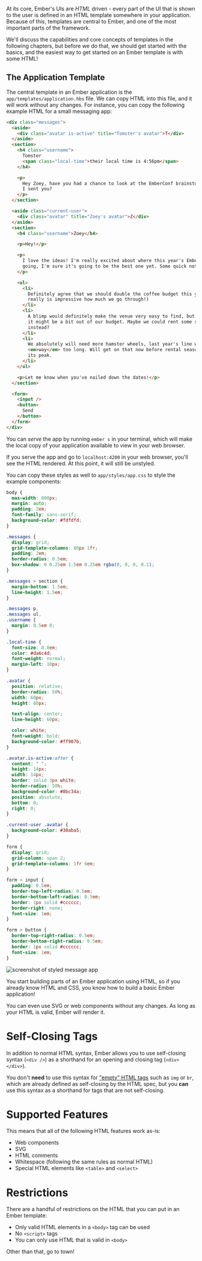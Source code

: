 At its core, Ember's UIs are _HTML_ driven - every part of the UI that
is shown to the user is defined in an HTML template somewhere in your application.
Because of this, templates are central to Ember, and one of the most important
parts of the framework.

We'll discuss the capabilities and core concepts of templates in the following
chapters, but before we do that, we should get started with the basics, and the
easiest way to get started on an Ember template is with some HTML!

## The Application Template

The central template in an Ember application is the
`app/templates/application.hbs` file. We can copy HTML into this file, and it
will work without any changes. For instance, you can copy the following example
HTML for a small messaging app:

```html {data-filename=app/templates/application.hbs}
<div class="messages">
  <aside>
    <div class="avatar is-active" title="Tomster's avatar">T</div>
  </aside>
  <section>
    <h4 class="username">
      Tomster
      <span class="local-time">their local time is 4:56pm</span>
    </h4>

    <p>
      Hey Zoey, have you had a chance to look at the EmberConf brainstorming doc
      I sent you?
    </p>
  </section>

  <aside class="current-user">
    <div class="avatar" title="Zoey's avatar">Z</div>
  </aside>
  <section>
    <h4 class="username">Zoey</h4>

    <p>Hey!</p>

    <p>
      I love the ideas! I'm really excited about where this year's EmberConf is
      going, I'm sure it's going to be the best one yet. Some quick notes:
    </p>

    <ul>
      <li>
        Definitely agree that we should double the coffee budget this year (it
        really is impressive how much we go through!)
      </li>
      <li>
        A blimp would definitely make the venue very easy to find, but I think
        it might be a bit out of our budget. Maybe we could rent some spotlights
        instead?
      </li>
      <li>
        We absolutely will need more hamster wheels, last year's line was
        <em>way</em> too long. Will get on that now before rental season hits
        its peak.
      </li>
    </ul>

    <p>Let me know when you've nailed down the dates!</p>
  </section>

  <form>
    <input />
    <button>
      Send
    </button>
  </form>
</div>
```

You can _serve_ the app by running `ember s` in your terminal, which will make
the local copy of your application available to view in your web browser.

If you serve the app and go to `localhost:4200` in your web browser, you'll
see the HTML rendered. At this point, it will still be unstyled.

You can copy these styles as well to `app/styles/app.css` to style the
example components:

```css {data-filename=styles/app.css}
body {
  max-width: 800px;
  margin: auto;
  padding: 2em;
  font-family: sans-serif;
  background-color: #fdfdfd;
}

.messages {
  display: grid;
  grid-template-columns: 80px 1fr;
  padding: 2em;
  border-radius: 0.5em;
  box-shadow: 0 0.25em 1.5em 0.25em rgba(0, 0, 0, 0.1);
}

.messages > section {
  margin-bottom: 1.5em;
  line-height: 1.5em;
}

.messages p,
.messages ul,
.username {
  margin: 0.5em 0;
}

.local-time {
  font-size: 0.8em;
  color: #da6c4d;
  font-weight: normal;
  margin-left: 10px;
}

.avatar {
  position: relative;
  border-radius: 50%;
  width: 60px;
  height: 60px;

  text-align: center;
  line-height: 60px;

  color: white;
  font-weight: bold;
  background-color: #ff907b;
}

.avatar.is-active:after {
  content: " ";
  height: 14px;
  width: 14px;
  border: solid 3px white;
  border-radius: 50%;
  background-color: #8bc34a;
  position: absolute;
  bottom: 0;
  right: 0;
}

.current-user .avatar {
  background-color: #30aba5;
}

form {
  display: grid;
  grid-column: span 2;
  grid-template-columns: 1fr 6em;
}

form > input {
  padding: 0.5em;
  border-top-left-radius: 0.5em;
  border-bottom-left-radius: 0.5em;
  border: 1px solid #cccccc;
  border-right: none;
  font-size: 1em;
}

form > button {
  border-top-right-radius: 0.5em;
  border-bottom-right-radius: 0.5em;
  border: 1px solid #cccccc;
  font-size: 1em;
}
```

![screenshot of styled message app](/images/ember-core-concepts/messaging-app-1.png)

You start building parts of an Ember application using HTML, so if you already know HTML and CSS, you know how to build a basic Ember application!

You can even use SVG or web components without any changes. As long as your HTML is valid, Ember will render it.

# Self-Closing Tags

In addition to normal HTML syntax, Ember allows you to use self-closing syntax (`<div />`) as a shorthand for an opening and closing tag (`<div></div>`).

You don't **need** to use this syntax for ["empty" HTML tags](https://developer.mozilla.org/en-US/docs/Glossary/Empty_element) such as `img` or `br`, which are already defined as self-closing by the HTML spec, but you **can** use this syntax as a shorthand for tags that are not self-closing.

# Supported Features

This means that all of the following HTML features work as-is:

- Web components
- SVG
- HTML comments
- Whitespace (following the same rules as normal HTML)
- Special HTML elements like `<table>` and `<select>`

# Restrictions

There are a handful of restrictions on the HTML that you can put in an Ember template:

- Only valid HTML elements in a `<body>` tag can be used
- No `<script>` tags
- You can only use HTML that is valid in `<body>`

Other than that, go to town!

